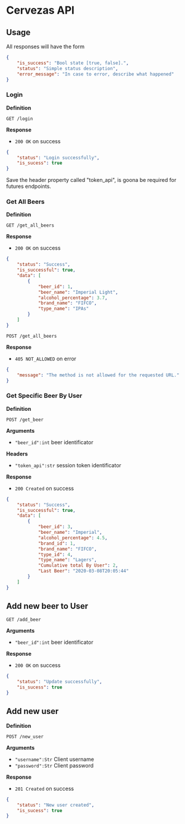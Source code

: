 # Cervezas API

## Usage

All responses will have the form

```json
{
    "is_success": "Bool state [true, false].",
    "status": "Simple status description",
    "error_message": "In case to error, describe what happened"
}
```

### Login

**Definition**

`GET /login`

**Response**

- `200 OK` on success

```json
{
    "status": "Login successfully",
    "is_sucess": true
}
```

Save the header property called "token_api", is goona be required for futures endpoints.

### Get All Beers

**Definition**

`GET /get_all_beers`

**Response**

- `200 OK` on success

```json
{
    "status": "Success",
    "is_successful": true,
    "data": [
        {
            "beer_id": 1,
            "beer_name": "Imperial Light",
            "alcohol_percentage": 3.7,
            "brand_name": "FIFCO",
            "type_name": "IPAs"
        }
    ]
}
```

`POST /get_all_beers`

**Response**

- `405 NOT_ALLOWED` on error

```json
{
    "message": "The method is not allowed for the requested URL."
}
```

### Get Specific Beer By User

**Definition**

`POST /get_beer`

**Arguments**

- `"beer_id":int` beer identificator

**Headers**

- `"token_api":str` session token identificator

**Response**

- `200 Created` on success

```json
{
    "status": "Success",
    "is_successful": true,
    "data": [
        {
            "beer_id": 3,
            "beer_name": "Imperial",
            "alcohol_percentage": 4.5,
            "brand_id": 1,
            "brand_name": "FIFCO",
            "type_id": 4,
            "type_name": "Lagers",
            "Cumulative total By User": 2,
            "Last Beer": "2020-03-08T20:05:44"
        }
    ]
}
```

## Add new beer to User

`GET /add_beer`

**Arguments**

- `"beer_id":int` beer identificator

**Response**

- `200 OK` on success

```json
{
    "status": "Update successfully",
    "is_sucess": true
}
```

## Add new user

**Definition**

`POST /new_user`

**Arguments**

- `"username":Str` Client username
- `"password":Str` Client password

**Response**

- `201 Created` on success

```json
{
    "status": "New user created",
    "is_sucess": true
}
```